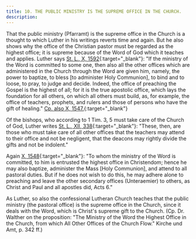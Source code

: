 ```yaml
---
title: 10. THE PUBLIC MINISTRY IS THE SUPREME OFFICE IN THE CHURCH.
description: 
---
```


That the public ministry (Pfarramt) is the supreme office in the Church is a thought to which Luther in his writings reverts time and again. But he also shows why the office of the Christian pastor must be regarded as the highest office; it is supreme because of the Word of God which it teaches and applies. Luther says [St. L., X, 1592](https://archive.org/details/st-l-10-deep-l-en/page/n919/mode/2up){:target="_blank"}: "If the ministry of the Word is committed to some one, then also all the other offices which are administered in the Church through the Word are given him, namely, the power to baptize, to bless [to administer Holy Communion], to bind and to loose, to pray, to judge and decide. Indeed, the office of preaching the Gospel is the highest of all; for it is the true apostolic office, which lays the foundation for all others, on which all others must build, as, for example, the office of teachers, prophets, and rulers and those of persons who have the gift of healing." [Cp. also X, 1547.](https://archive.org/details/st-l-10-deep-l-en/page/n895/mode/2up){:target="_blank"}

Of the bishops, who according to 1 Tim. 3, 5 must take care of the Church of God, Luther writes [St. L., XII, 338](https://archive.org/details/st-l-12-en-us/page/n181/mode/2up){:target="_blank"}: "These, then, are those who must take care of all other offices that the teachers may attend to their office and not be negligent, that the deacons may rightly divide the gifts and not be indolent."

Again [X, 1548](https://archive.org/details/st-l-10-deep-l-en/page/n897/mode/2up){:target="_blank"}: "To whom the ministry of the Word is committed, to him is entrusted the highest office in Christendom; hence he may also baptize, administer the Mass [Holy Communion], and attend to all pastoral duties. But if he does not wish to do this, he may adhere alone to preaching and leave the other secondary offices (Unteraemier) to others, as Christ and Paul and all apostles did, Acts 6."

As Luther, so also the confessional Lutheran Church teaches that the public ministry (the pastoral office) is the supreme office in the Church, since it deals with the Word, which is Christ's supreme gift to the Church. (Cp. Dr. Walther on the proposition: "The Ministry of the Word the Highest Office in the Church, from which All Other Offices of the Church Flow." Kirche und Amt, p. 342 ff.)